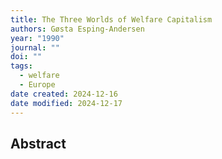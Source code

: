 ```yaml
---
title: The Three Worlds of Welfare Capitalism
authors: Gøsta Esping-Andersen
year: "1990"
journal: ""
doi: ""
tags:
  - welfare
  - Europe
date created: 2024-12-16
date modified: 2024-12-17
---
```


## Abstract
